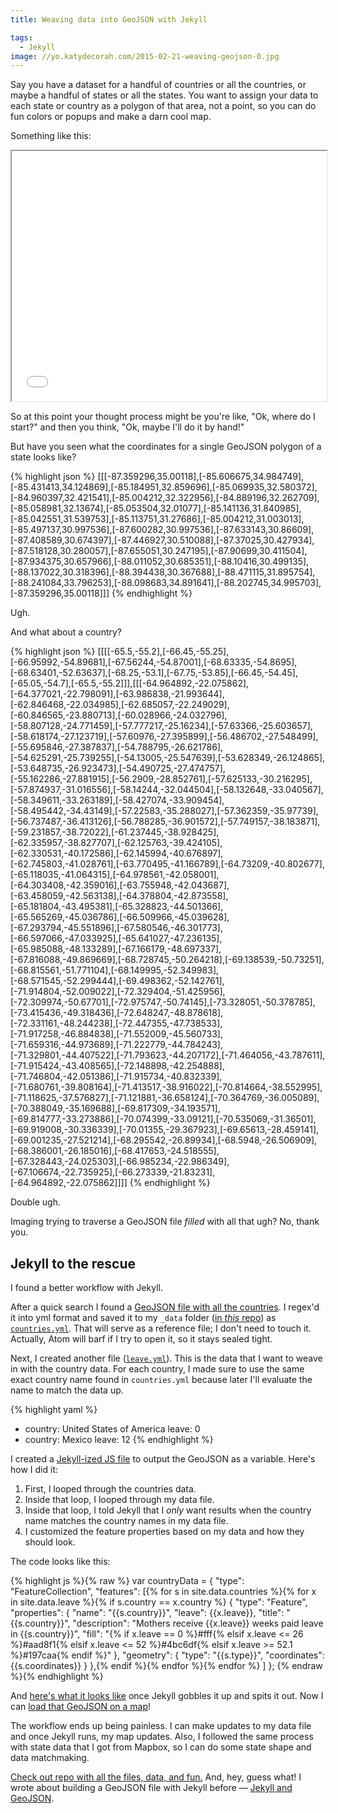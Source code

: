 ```yaml
---
title: Weaving data into GeoJSON with Jekyll

tags:
  - Jekyll
image: //yo.katydecorah.com/2015-02-21-weaving-geojson-0.jpg
---
```


Say you have a dataset for a handful of countries or all the countries, or maybe a handful of states or all the states. You want to assign your data to each state or country as a polygon of that area, not a point, so you can do fun colors or popups and make a darn cool map.

Something like this:

<div class="photos">
<iframe src="{{site.url}}/geojson-weaver/" width="100%" height='400px'></iframe>
</div>

So at this point your thought process might be you're like, "Ok, where do I start?" and then you think, "Ok, maybe I'll do it by hand!"

But have you seen what the coordinates for a single GeoJSON polygon of a state looks like?

{% highlight json %}
[[[-87.359296,35.00118],[-85.606675,34.984749],[-85.431413,34.124869],[-85.184951,32.859696],[-85.069935,32.580372],[-84.960397,32.421541],[-85.004212,32.322956],[-84.889196,32.262709],[-85.058981,32.13674],[-85.053504,32.01077],[-85.141136,31.840985],[-85.042551,31.539753],[-85.113751,31.27686],[-85.004212,31.003013],[-85.497137,30.997536],[-87.600282,30.997536],[-87.633143,30.86609],[-87.408589,30.674397],[-87.446927,30.510088],[-87.37025,30.427934],[-87.518128,30.280057],[-87.655051,30.247195],[-87.90699,30.411504],[-87.934375,30.657966],[-88.011052,30.685351],[-88.10416,30.499135],[-88.137022,30.318396],[-88.394438,30.367688],[-88.471115,31.895754],[-88.241084,33.796253],[-88.098683,34.891641],[-88.202745,34.995703],[-87.359296,35.00118]]]
{% endhighlight %}

Ugh.

And what about a country?

{% highlight json %}
[[[[-65.5,-55.2],[-66.45,-55.25],[-66.95992,-54.89681],[-67.56244,-54.87001],[-68.63335,-54.8695],[-68.63401,-52.63637],[-68.25,-53.1],[-67.75,-53.85],[-66.45,-54.45],[-65.05,-54.7],[-65.5,-55.2]]],[[[-64.964892,-22.075862],[-64.377021,-22.798091],[-63.986838,-21.993644],[-62.846468,-22.034985],[-62.685057,-22.249029],[-60.846565,-23.880713],[-60.028966,-24.032796],[-58.807128,-24.771459],[-57.777217,-25.16234],[-57.63366,-25.603657],[-58.618174,-27.123719],[-57.60976,-27.395899],[-56.486702,-27.548499],[-55.695846,-27.387837],[-54.788795,-26.621786],[-54.625291,-25.739255],[-54.13005,-25.547639],[-53.628349,-26.124865],[-53.648735,-26.923473],[-54.490725,-27.474757],[-55.162286,-27.881915],[-56.2909,-28.852761],[-57.625133,-30.216295],[-57.874937,-31.016556],[-58.14244,-32.044504],[-58.132648,-33.040567],[-58.349611,-33.263189],[-58.427074,-33.909454],[-58.495442,-34.43149],[-57.22583,-35.288027],[-57.362359,-35.97739],[-56.737487,-36.413126],[-56.788285,-36.901572],[-57.749157,-38.183871],[-59.231857,-38.72022],[-61.237445,-38.928425],[-62.335957,-38.827707],[-62.125763,-39.424105],[-62.330531,-40.172586],[-62.145994,-40.676897],[-62.745803,-41.028761],[-63.770495,-41.166789],[-64.73209,-40.802677],[-65.118035,-41.064315],[-64.978561,-42.058001],[-64.303408,-42.359016],[-63.755948,-42.043687],[-63.458059,-42.563138],[-64.378804,-42.873558],[-65.181804,-43.495381],[-65.328823,-44.501366],[-65.565269,-45.036786],[-66.509966,-45.039628],[-67.293794,-45.551896],[-67.580546,-46.301773],[-66.597066,-47.033925],[-65.641027,-47.236135],[-65.985088,-48.133289],[-67.166179,-48.697337],[-67.816088,-49.869669],[-68.728745,-50.264218],[-69.138539,-50.73251],[-68.815561,-51.771104],[-68.149995,-52.349983],[-68.571545,-52.299444],[-69.498362,-52.142761],[-71.914804,-52.009022],[-72.329404,-51.425956],[-72.309974,-50.67701],[-72.975747,-50.74145],[-73.328051,-50.378785],[-73.415436,-49.318436],[-72.648247,-48.878618],[-72.331161,-48.244238],[-72.447355,-47.738533],[-71.917258,-46.884838],[-71.552009,-45.560733],[-71.659316,-44.973689],[-71.222779,-44.784243],[-71.329801,-44.407522],[-71.793623,-44.207172],[-71.464056,-43.787611],[-71.915424,-43.408565],[-72.148898,-42.254888],[-71.746804,-42.051386],[-71.915734,-40.832339],[-71.680761,-39.808164],[-71.413517,-38.916022],[-70.814664,-38.552995],[-71.118625,-37.576827],[-71.121881,-36.658124],[-70.364769,-36.005089],[-70.388049,-35.169688],[-69.817309,-34.193571],[-69.814777,-33.273886],[-70.074399,-33.09121],[-70.535069,-31.36501],[-69.919008,-30.336339],[-70.01355,-29.367923],[-69.65613,-28.459141],[-69.001235,-27.521214],[-68.295542,-26.89934],[-68.5948,-26.506909],[-68.386001,-26.185016],[-68.417653,-24.518555],[-67.328443,-24.025303],[-66.985234,-22.986349],[-67.106674,-22.735925],[-66.273339,-21.83231],[-64.964892,-22.075862]]]]
{% endhighlight %}

Double ugh.

Imaging trying to traverse a GeoJSON file _filled_ with all that ugh? No, thank you.

## Jekyll to the rescue

I found a better workflow with Jekyll.

After a quick search I found a [GeoJSON file with all the countries](https://github.com/johan/world.geo.json). I regex'd it into yml format and saved it to my `_data` folder ([in _this_ repo](https://github.com/katydecorah/geojson-weaver)) as [`countries.yml`](https://github.com/katydecorah/geojson-weaver/blob/gh-pages/_data/countries.yml). That will serve as a reference file; I don't need to touch it. Actually, Atom will barf if I try to open it, so it stays sealed tight.

Next, I created another file ([`leave.yml`](https://github.com/katydecorah/geojson-weaver/blob/gh-pages/_data/leave.yml)). This is the data that I want to weave in with the country data. For each country, I made sure to use the same exact country name found in `countries.yml` because later I'll evaluate the name to match the data up.

{% highlight yaml %}

- country: United States of America
  leave: 0
- country: Mexico
  leave: 12
  {% endhighlight %}

I created a [Jekyll-ized JS file](https://github.com/katydecorah/geojson-weaver/blob/gh-pages/country-data.js) to output the GeoJSON as a variable. Here's how I did it:

1. First, I looped through the countries data.
2. Inside that loop, I looped through my data file.
3. Inside that loop, I told Jekyll that I _only_ want results when the country name matches the country names in my data file.
4. I customized the feature properties based on my data and how they should look.

The code looks like this:

{% highlight js %}{% raw %}
var countryData = {
"type": "FeatureCollection",
"features": [{% for s in site.data.countries %}{% for x in site.data.leave %}{% if s.country == x.country %}
{
"type": "Feature",
"properties": {
"name": "{{s.country}}",
"leave": {{x.leave}},
"title": "{{s.country}}",
"description": "Mothers receive {{x.leave}} weeks paid leave in {{s.country}}",
"fill": "{% if x.leave == 0 %}#fff{% elsif x.leave <= 26 %}#aad8f1{% elsif x.leave <= 52 %}#4bc6df{% elsif x.leave >= 52.1 %}#197caa{% endif %}"
},
"geometry": {
"type": "{{s.type}}",
"coordinates": {{s.coordinates}}
}
},{% endif %}{% endfor %}{% endfor %}
]
};
{% endraw %}{% endhighlight %}

And [here's what it looks like]({{site.url}}/geojson-weaver/country-data.js) once Jekyll gobbles it up and spits it out. Now I can [load that GeoJSON on a map]({{site.url}}/geojson-weaver/)!

The workflow ends up being painless. I can make updates to my data file and once Jekyll runs, my map updates. Also, I followed the same process with state data that I got from Mapbox, so I can do some state shape and data matchmaking.

[Check out repo with all the files, data, and fun.](https://github.com/katydecorah/geojson-weaver) And, hey, guess what! I wrote about building a GeoJSON file with Jekyll before &mdash; [Jekyll and GeoJSON](/code/2014/11/03/jekyll-geojson/).
